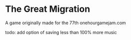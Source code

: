 # The Great Migration
A game originally made for the 77th onehourgamejam.com

todo:
 add option of saving less than 100%
 more music